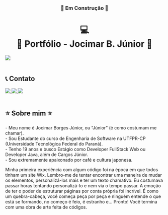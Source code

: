 <h3 align="center"> 🚧 Em Construção 🚧 </h3>
<h1 align="center"> 💻<br>🔴 Portfólio - Jocimar B. Júnior 🔴 </h1>
<img src="https://github.com/user-attachments/assets/3985a9a3-fef7-4685-adb1-b87aa9125cd7" target="_blank">

<div class="contatos">
<br>
  <h2> 📞 Contato </h2>
  <a href="https://www.linkedin.com/in/jocimar-borges-j%C3%BAnior-b14650298/" target="_blank">
    <img src="https://img.shields.io/badge/Linkedin-blue?style=for-the-badge&logo=linkedin&logoColor=white" target="_blank">
  </a>
  <a href="mailto:jocimarjuniorrr6@outlook.com" target="_blank">
    <img src="https://img.shields.io/badge/Email-darkblue?style=for-the-badge&logo=maildotcom&logoColor=white" target="_blank">
  </a>
  <a href="https://www.instagram.com/junior.bj18/" target="_blank">
    <img src="https://img.shields.io/badge/Instagram-hotpink?style=for-the-badge&logo=Instagram&logoColor=white" target="_blank">
  </a>
    
</div>
<br>
<h2>⭐ Sobre mim ⭐</h2>
<p>
- Meu nome é Jocimar Borges Júnior, ou “Júnior” (é como costumam me chamar).<br>
  - Sou Estudante do curso de Engenharia de Software na UTFPR-CP (Universidade Tecnológica Federal do Paraná).<br>
  - Tenho 19 anos e busco Estágio como Developer FullStack Web ou Developer Java, além de Cargos Júnior.<br>
  - Sou extremamente apaixonado por café e cultura japonesa.

Minha primeira experiência com algum código foi na época em que todos tinham um site Wix. Lembro-me de tentar encontrar uma maneira de mudar os elementos, personalizá-los mais e ter um texto chamativo. Eu costumava passar horas tentando personalizá-lo e nem via o tempo passar. A emoção de ter o poder de estruturar páginas por conta própria foi incrível. É como um quebra-cabeça, você começa peça por peça e ninguém entende o que está se formando, no começo é feio, é estranho e... Pronto! Você termina com uma obra de arte feita de códigos.
  
</p>
<!---
JocimarBJ/JocimarBJ is a ✨ special ✨ repository because its `README.md` (this file) appears on your GitHub profile.
You can click the Preview link to take a look at your changes.
--->
